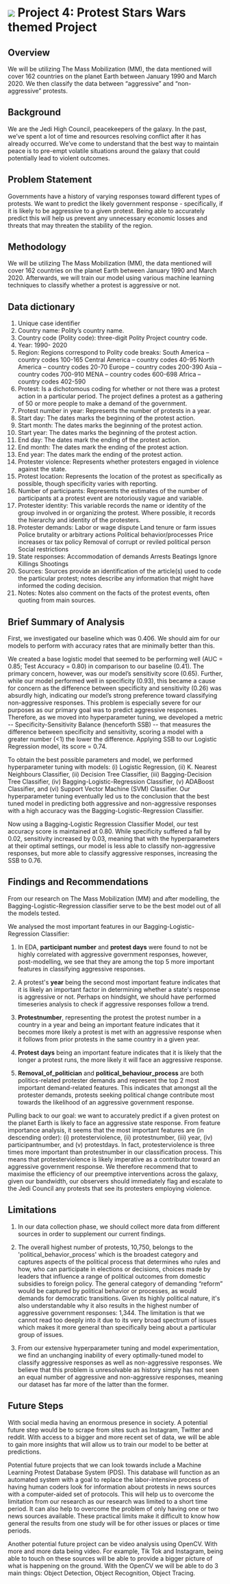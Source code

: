 # ![](https://ga-dash.s3.amazonaws.com/production/assets/logo-9f88ae6c9c3871690e33280fcf557f33.png) Project 4: Protest Stars Wars themed Project


## Overview ##
We will be utilizing The Mass Mobilization (MM), the data mentioned will cover 162 countries on the planet Earth between January 1990 and March 2020. We then classify the data between “aggressive” and “non-aggressive” protests. 


## Background ##
We are the Jedi High Council, peacekeepers of the galaxy. In the past, we’ve spent a lot of time
and resources resolving conflict after it has already occurred. We’ve come to understand that the best way to maintain peace is to pre-empt volatile situations  around  the  galaxy  that  could potentially lead to violent outcomes.


## Problem Statement ##
Governments have a history of varying responses toward different types of protests. We
want to predict the likely government response - specifically, if it is likely to be aggressive to a given protest. Being able to accurately predict this will help us prevent any unnecessary economic losses and threats that may threaten the stability of the region.


## Methodology ##
We will be utilizing The Mass Mobilization (MM), the data mentioned will cover 162 countries on the planet Earth between January 1990 and March 2020. Afterwards, we will train our model using various machine learning techniques to classify whether a protest is aggressive or not.


## Data dictionary ##
1) Unique case identifier 
2) Country name: Polity’s country name. 
3) Country code (Polity code): three-digit Polity Project country code. 
4) Year: 1990- 2020 
5) Region: Regions correspond to Polity code breaks: 
South America – country codes 100-165 
Central America – country codes 40-95 
North America – country codes 20-70 
Europe – country codes 200-390 
Asia – country codes 700-910 
MENA – country codes 600-698 
Africa – country codes 402-590
6) Protest: Is a dichotomous coding for whether or not there was a protest action in a particular period. The project defines a protest as a gathering of 50 or more people to make a demand of the government. 
7) Protest number in year: Represents the number of protests in a year. 
8) Start day: The dates marks the beginning of the protest action. 
9) Start month: The dates marks the beginning of the protest action. 
10) Start year: The dates marks the beginning of the protest action. 
11) End day: The dates mark the ending of the protest action. 
12) End month: The dates mark the ending of the protest action. 
13) End year: The dates mark the ending of the protest action. 
14) Protester violence: Represents whether protesters engaged in violence against the state. 
15) Protest location: Represents the location of the protest as specifically as possible, though specificity varies with reporting. 
16) Number of participants: Represents the estimates of the number of participants at a protest event are notoriously vague and variable. 
17) Protester identity: This variable records the name or identity of the group involved in or organizing the protest. Where possible, it records the hierarchy and identity of the protesters. 
18) Protester demands:
Labor or wage dispute
Land tenure or farm issues
Police brutality or arbitrary actions
Political behavior/processes
Price increases or tax policy
Removal of corrupt or reviled political person
Social restrictions 
19) State responses:
Accommodation of demands
Arrests
Beatings
Ignore
Killings
Shootings
23) Sources: Sources provide an identification of the article(s) used to code the particular protest; notes describe any information that might have informed the coding decision. 
25) Notes: Notes also comment on the facts of the protest events, often quoting from main sources. 


## Brief Summary of Analysis ##
First, we investigated our baseline which was 0.406. We should aim for our models to perform with accuracy rates that are minimally better than this.

We created a base logistic model that seemed to be performing well (AUC = 0.85; Test Accuracy = 0.80) in comparison to our baseline (0.41). The primary concern, however, was our model’s sensitivity score (0.65). Further, while our model performed well in specificity (0.93), this became a cause for concern as the difference between specificity and sensitivity (0.26) was absurdly high, indicating our model’s strong preference toward classifying non-aggressive responses. This problem is especially severe for our purposes as our primary goal was to predict aggressive responses. Therefore, as we moved into hyperparameter tuning, we developed a metric -- Specificity-Sensitivity Balance (henceforth SSB) -- that measures the difference between specificity and sensitivity, scoring a model with a greater number (<1) the lower the difference. Applying SSB to our Logistic Regression model, its score = 0.74.

To obtain the best possible parameters and model, we performed hyperparameter tuning with models: (i) Logistic Regression, (ii) K. Nearest Neighbours Classifier, (ii) Decision Tree Classifier, (iii) Bagging-Decision Tree Classifier, (iv) Bagging-Logistic-Regression Classifier, (v) ADABoost Classifier, and  (vi) Support Vector Machine (SVM) Classifier. Our hyperparameter tuning eventually led us to the conclusion that the best tuned model in predicting both aggressive and non-aggressive responses with a high accuracy was the Bagging-Logistic-Regression Classifier.

Now using a Bagging-Logistic Regression Classifier Model, our test accuracy score is maintained at 0.80. While specificity suffered a fall by 0.02, sensitivity increased by 0.03, meaning that with the hyperparameters at their optimal settings, our model is less able to classify non-aggressive responses, but more able to classify aggressive responses, increasing the SSB to 0.76.


## Findings and Recommendations ##
From our research on The Mass Mobilization (MM) and after modelling, the Bagging-Logistic-Regression classifier serve to be the best model out of all the models tested. 

We analysed the most important features in our Bagging-Logistic-Regression Classifier:

1. In EDA, **participant number** and **protest days** were found to not be highly correlated with aggressive government responses, however, post-modelling, we see that they are among the top 5 more important features in classifying aggressive responses. 

2. A protest's **year** being the second most important feature indicates that it is likely an important factor in determining whether a state's response is aggressive or not. Perhaps on hindsight, we should have performed timeseries analysis to check if aggressive responses follow a trend. 

3. **Protestnumber**, representing the protest the protest number in a country in a year and being an important feature indicates that it becomes more likely a protest is met with an aggressive response when it follows from prior protests in the same country in a given year.

4. **Protest days** being an important feature indicates that it is likely that the longer a protest runs, the more likely it will face an aggressive response.

5. **Removal_of_politician** and **political_behaviour_process** are both politics-related protester demands and represent the top 2 most important demand-related features. This indicates that amongst all the protester demands, protests seeking political change contribute most towards the likelihood of an aggressive government response.

Pulling back to our goal: we want to accurately predict if a given protest on the planet Earth is likely to face an aggressive state response. From feature importance analysis, it seems that the most important features are (in descending order): (i) protesterviolence, (ii) protestnumber, (iii) year, (iv) participantnumber, and (v) protestdays. In fact, protesterviolence is three times more important than protestnumber in our classification process. This means that protesterviolence is likely imperative as a contributor toward an aggressive government response. We therefore recommend that to maximise the efficiency of our preemptive interventions across the galaxy, given our bandwidth, our observers should immediately flag and escalate to the Jedi Council any protests that see its protesters employing violence.


## Limitations ##
1. In our data collection phase, we should collect more data from different sources in order to supplement our current findings. 

2. The overall highest number of protests, 10,750, belongs to the 'political_behavior_process' which is the broadest category and captures aspects of the political process that determines who rules and how, who can participate in elections or decisions, choices made by leaders that influence a range of political outcomes from domestic subsidies to foreign policy. The general category of demanding “reform” would be captured by political behavior or processes, as would demands for democratic transitions. Given its highly political nature, it's also understandable why it also results in the highest number of aggressive government responses: 1,344. The limitation is that we cannot read too deeply into it due to its very broad spectrum of issues which makes it more general than specifically being about a particular group of issues.

3. From our extensive hyperparameter tuning and model experimentation, we find an unchanging inability of every optimally-tuned model to classify aggressive responses as well as non-aggressive responses. We believe that this problem is unresolvable as history simply has not seen an equal number of aggressive and non-aggressive responses, meaning our dataset has far more of the latter than the former.


## Future Steps ##
With social media having an enormous presence in society. A potential future step would be to scrape from sites such as Instagram, Twitter and reddit. With access to a bigger and more recent set of data, we will be able to gain more insights that will allow us to train our model to be better at predictions. 

Potential future projects that we can look towards include a Machine Learning Protest Database System (PDS). This database will function as an automated system with a goal to replace the labor-intensive process of having human coders look for information about protests in news sources with a computer-aided set of protocols. This will help us to overcome the limitation from our research as our research was limited to a short time period. It can also help to overcome the problem of only having one or two news sources available. These practical limits make it difficult to know how general the results from one study will be for other issues or places or time periods.

Another potential future project can be video analysis using OpenCV. With more and more data being video. For example, Tik Tok and Instagram, being able to touch on these sources will be able to provide a bigger picture of what is happening on the ground. With the OpenCV we will be able to do 3 main things: Object Detection, Object Recognition, Object Tracing.
